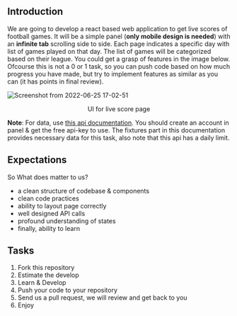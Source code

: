 

## Introduction

We are going to develop a react based web application to get live scores of football games. It will be a simple panel (**only mobile design is needed**) with an **infinite tab** scrolling side to side. Each page indicates a specific day with list of games played on that day. The list of games will be categorized based on their league. You could get a grasp of features in the image below. Ofcourse this is not a 0 or 1 task, so you can push code based on how much progress you have made, but try to implement features as similar as you can (it has points in final review).

![Screenshot from 2022-06-25 17-02-51](https://user-images.githubusercontent.com/61571233/175773756-b6e136dc-4ca7-4ee2-b88e-248d4591a638.png "UI for live score page")
<p align="center">
UI for live score page
</p>

**Note**: For data, use [this api documentation](https://www.api-football.com/documentation-v3). You should create an account in panel & get the free api-key to use. The fixtures part in this documentation provides necessary data for this task, also note that this api has a daily limit.


## Expectations

So What does matter to us?
- a clean structure of codebase & components
- clean code practices
- ability to layout page correctly
- well designed API calls
- profound understanding of states
- finally, ability to learn

## Tasks

1. Fork this repository
2. Estimate the develop 
3. Learn & Develop
4. Push your code to your repository 
5. Send us a pull request, we will review and get back to you
6. Enjoy
